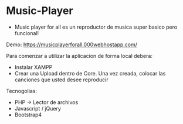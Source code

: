 # Music-Player

* Music player for all es un reproductor de musica super basico pero funcional!

Demo: https://musicplayerforall.000webhostapp.com/

Para comenzar a utilizar la aplicacion de forma local debera:
- Instalar XAMPP 
- Crear una Upload dentro de Core. Una vez creada, colocar las canciones que usted desee reproducir

Tecnogolias:
- PHP -> Lector de archivos
- Javascript / jQuery 
- Bootstrap4 


